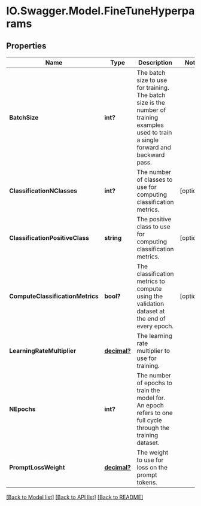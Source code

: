 # IO.Swagger.Model.FineTuneHyperparams
## Properties

Name | Type | Description | Notes
------------ | ------------- | ------------- | -------------
**BatchSize** | **int?** | The batch size to use for training. The batch size is the number of training examples used to train a single forward and backward pass.  | 
**ClassificationNClasses** | **int?** | The number of classes to use for computing classification metrics.  | [optional] 
**ClassificationPositiveClass** | **string** | The positive class to use for computing classification metrics.  | [optional] 
**ComputeClassificationMetrics** | **bool?** | The classification metrics to compute using the validation dataset at the end of every epoch.  | [optional] 
**LearningRateMultiplier** | [**decimal?**](BigDecimal.md) | The learning rate multiplier to use for training.  | 
**NEpochs** | **int?** | The number of epochs to train the model for. An epoch refers to one full cycle through the training dataset.  | 
**PromptLossWeight** | [**decimal?**](BigDecimal.md) | The weight to use for loss on the prompt tokens.  | 

[[Back to Model list]](../README.md#documentation-for-models) [[Back to API list]](../README.md#documentation-for-api-endpoints) [[Back to README]](../README.md)

